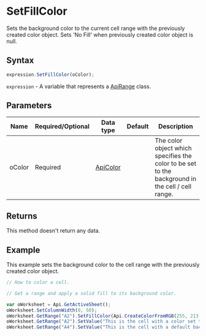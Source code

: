 # SetFillColor

Sets the background color to the current cell range with the previously created color object.
Sets 'No Fill' when previously created color object is null.

## Syntax

```javascript
expression.SetFillColor(oColor);
```

`expression` - A variable that represents a [ApiRange](../ApiRange.md) class.

## Parameters

| **Name** | **Required/Optional** | **Data type** | **Default** | **Description** |
| ------------- | ------------- | ------------- | ------------- | ------------- |
| oColor | Required | [ApiColor](../../ApiColor/ApiColor.md) |  | The color object which specifies the color to be set to the background in the cell / cell range. |

## Returns

This method doesn't return any data.

## Example

This example sets the background color to the cell range with the previously created color object.

```javascript editor-xlsx
// How to color a cell.

// Get a range and apply a solid fill to its background color.

var oWorksheet = Api.GetActiveSheet();
oWorksheet.SetColumnWidth(0, 50);
oWorksheet.GetRange("A2").SetFillColor(Api.CreateColorFromRGB(255, 213, 191));
oWorksheet.GetRange("A2").SetValue("This is the cell with a color set to its background");
oWorksheet.GetRange("A4").SetValue("This is the cell with a default background color");
```
